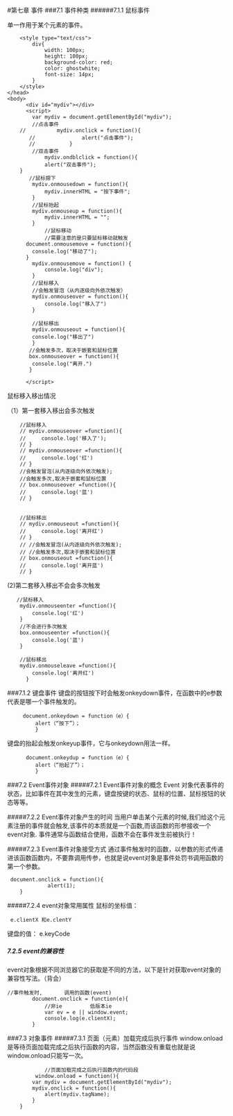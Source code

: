 #第七章   事件
###7.1 事件种类
######7.1.1 鼠标事件

单一作用于某个元素的事件。


     	<style type="text/css">
			div{
				width: 100px;
				height: 100px;
				background-color: red;
				color: ghostwhite;
				font-size: 14px;
			}
		</style>
	</head>
	<body>
		  <div id="mydiv"></div>
		  <script>
		  	var mydiv = document.getElementById("mydiv");
		  	//点击事件
        //		  	mydiv.onclick = function(){
           //		  		alert("点击事件");
           //		  	}
		  	//双击事件
		  		mydiv.ondblclick = function(){
		  		alert("双击事件");
	  	}
           //鼠标摁下
         	mydiv.onmousedown = function(){
		  		mydiv.innerHTML = "按下事件";
		  	}
           	//鼠标抬起
         	mydiv.onmouseup = function(){
		  		mydiv.innerHTML = "";
		  	}
           		//鼠标移动
           		//需要注意的是只要鼠标移动就触发
          document.onmousemove = function(){
          	console.log("移动了");
          }
         	mydiv.onmousemove = function() {
         		console.log("div");
         	}
           	//鼠标移入
           	//会触发冒泡（从内逐级向外依次触发）
           	mydiv.onmouseover = function(){
           		console.log("移入了")
           	}
            
           	//鼠标移出
          	mydiv.onmouseout = function(){
       		console.log("移出了")
         	}
           //会触发多次，取决于嵌套和鼠标位置
           box.onmouseover = function(){
           	console.log("离开.")
           }
            	
		  </script>

鼠标移入移出情况

（1）第一套移入移出会多次触发

        //鼠标移入
        // mydiv.onmouseover =function(){
        //     console.log('移入了');
        // }
        // mydiv.onmouseover =function(){
        //     console.log('红')
        // }
        //会触发冒泡(从内逐级向外依次触发);
        //会触发多次,取决于嵌套和鼠标位置
        // box.onmouseover =function(){
        //     console.log('蓝')
        // }


        //鼠标移出
        // mydiv.onmouseout =function(){
        //     console.log('离开红')
        // }
        // //会触发冒泡(从内逐级向外依次触发);
        // //会触发多次,取决于嵌套和鼠标位置
        // box.onmouseout =function(){
        //     console.log('离开蓝')
        // }
     
(2)第二套移入移出不会会多次触发

       //鼠标移入
        mydiv.onmouseenter =function(){
            console.log('红')
        }
        //不会进行多次触发
        box.onmouseenter =function(){
            console.log('蓝')
        }

        //鼠标移出
        mydiv.onmouseleave =function(){
            console.log('离开红')
          }

###7.1.2 键盘事件
键盘的按钮按下时会触发onkeydown事件，在函数中的e参数代表是哪一个事件触发的。
 

         document.onkeydown = function（e）{
             alert（“按下”）；
             }

键盘的抬起会触发onkeyup事件，它与onkeydown用法一样。

          document.onkeydup = function（e）{
             alert（“抬起了”）； 
             }

###7.2 Event事件对象
#####7.2.1 Event事件对象的概念
Event 对象代表事件的状态，比如事件在其中发生的元素，键盘按键的状态、鼠标的位置、鼠标按钮的状态等等。

#####7.2.2 Event事件对象产生的时间
当用户单击某个元素的时候,我们给这个元素注册的事件就会触发,该事件的本质就是一个函数,而该函数的形参接收一个event对象.
事件通常与函数结合使用，函数不会在事件发生前被执行！

#####7.2.3 Event事件对象接受方式
通过事件触发时的函数，以参数的形式传递进该函数函数内，不要靠调用传参，也就是说event对象是事件处罚书调用函数的第一个参数。

     document.onclick = function(){
                 alert(1);
        }

#####7.2.4 event对象常用属性
鼠标的坐标值：

     e.clientX 和e.clentY

键盘的值：
     e.keyCode


##### 7.2.5 event的兼容性
event对象根据不同浏览器它的获取是不同的方法，以下是针对获取event对象的兼容性写法。（背会）

	//事件触发时,  	   调用的函数(event)
			document.onclick = function(e){
                //非ie         低版本ie
                var ev = e || window.event;
				console.log(e.clientX);
			}

###7.3 对象事件
#####7.3.1 页面（元素）加载完成后执行事件
 window.onload是等待页面加载完成之后执行函数的内容，当然函数没有重载也就是说window.onload只能写一次。

                //页面加载完成之后执行函数内的代码段
             window.onload = function(){
			var mydiv = document.getElementById("mydiv");
			mydiv.onclick = function(){
				alert(mydiv.tagName);
			}
		}
